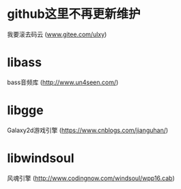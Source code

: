 # github这里不再更新维护
我要滚去码云 (www.gitee.com/ulxy)
# libass
bass音频库 (http://www.un4seen.com/)
# libgge
Galaxy2d游戏引擎 (https://www.cnblogs.com/jianguhan/)
# libwindsoul
风魂引擎 (http://www.codingnow.com/windsoul/wpp16.cab)
